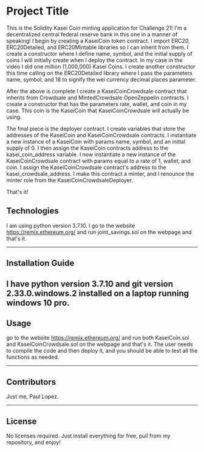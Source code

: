 # Project Title

This is the Solidity Kasei Coin minting application for Challenge 21! I'm a decentralized central federal reserve bank in this one in a manner of speaking!  I begin by creating a KaseiCoin token contract. I import ERC20, ERC20Detailed, and ERC20Mintable libraries so I can inherit from them.  I create a constructor where I define name, symbol, and the initial supply of coins I will initially create when I deploy the contract. In my case in the video I did one million (1,000,000) Kasei Coins.
I create another constructor this time calling on the ERC20Detailed library where I pass the parameters name, symbol, and 18
to signify the wei currency decimal places parameter.

After the above is complete I create a KaseiCoinCrowdsale contract that inherits from Crowdsale and MintedCrowdsale OpenZeppelin contracts.  I create a constructor that has the parameters rate, wallet, and coin in my case. This coin is the KaseiCoin that KaseiCoinCrowdsale will actually be using.  

The final piece is the deployer contract.  I create variables that store the addresses of the KaseiCoin and KaseiCoinCrowdsale contracts.  I instantiate a new instance of a KaseiCoin with params name, symbol, and an initial supply of 0.  I then assign the KaseiCoin contracts address to the kasei_coin_address variable.  I now instantiate a new instance of the KaseiCoinCrowdsale contract with params equal to a rate of 1, wallet, and coin. I assign the KaseiCoinCrowdsale contract's address to the kasei_crowdsale_address.  I make this contract a minter, and I renounce the minter role from the KaseiCoinCrowdsaleDeployer.

That's it!



## Technologies

I am using python version 3.7.10.  I go to the website https://remix.ethereum.org/ and run joint_savings.sol on the webpage and that's it.

-----

## Installation Guide

I have python version 3.7.10 and git version 2.33.0.windows.2 installed on a laptop running windows 10 pro.
---


## Usage

go to the website https://remix.ethereum.org/ and run both KaseiCoin.sol and KaseiCoinCrowdsale.sol on the webpage and that's it. The user needs to compile the code and then deploy it, and you should be able to test all the functions as needed.

---

## Contributors
Just me, Paul Lopez.

---

## License
No licenses required. Just install everything for free, pull from my repository, and enjoy!
